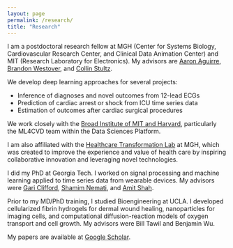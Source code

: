```yaml
---
layout: page
permalink: /research/
title: "Research"
---
```


I am a postdoctoral research fellow at MGH (Center for Systems Biology, Cardiovascular Research Center, and Clinical Data Animation Center) and MIT (Research Laboratory for Electronics). My advisors are [Aaron Aguirre](https://connects.catalyst.harvard.edu/Profiles/display/Person/10465), [Brandon Westover](http://cdac.mgh.harvard.edu), and [Collin Stultz](http://www.rle.mit.edu/cb/).

We develop deep learning approaches for several projects:
* Inference of diagnoses and novel outcomes from 12-lead ECGs
* Prediction of cardiac arrest or shock from ICU time series data
* Estimation of outcomes after cardiac surgical procedures

We work closely with the [Broad Institute of MIT and Harvard](https://www.broadinstitute.org/data-sciences-platform), particularly the ML4CVD team within the Data Sciences Platform.  

I am also affiliated with the [Healthcare Transformation Lab](http://healthcaretransformation.org) at MGH, which was created to improve the experience and value of health care by inspiring collaborative innovation and leveraging novel technologies.

I did my PhD at Georgia Tech. I worked on signal processing and machine learning applied to time series data from wearable devices. My advisors were [Gari Clifford](http://gdclifford.info/people/gari), [Shamim Nemati](http://nematilab.info/people/shamim/index.html), and [Amit Shah](https://www.sph.emory.edu/faculty/profile/#AJSHAH3).

Prior to my MD/PhD training, I studied Bioengineering at UCLA. I developed cellularized fibrin hydrogels for dermal wound healing, nanoparticles for imaging cells, and computational diffusion-reaction models of oxygen transport and cell growth. My advisors were Bill Tawil and Benjamin Wu.

My papers are available at [Google Scholar](https://scholar.google.com/citations?hl=en&user=APy8nq4AAAAJ&view_op=list_works&sortby=pubdate).
